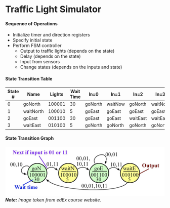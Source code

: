 # Traffic Light Simulator

#### Sequence of Operations
- Initialize timer and direction registers
- Specify initial state
- Perform FSM controller
    - Output to traffic lights (depends on the state)
    - Delay (depends on the state)
    - Input from sensors
    - Change states (depends on the inputs and state)

#### State Transition Table
| State # | Name | Lights | Wait Time | In=0 | In=1 | In=2 | In=3 |
| --------|------|--------|-----------|------|------|------|------|
| 0       | goNorth | 100001   | 30   | goNorth | waitNow | goNorth | waitNow |
| 1       | waitNorth | 100010 | 5    | goEast  | goEast  | goEast  | goEast  |
| 2       | goEast | 001100    | 30   | goEast  | goEast  | waitEast| waitEast|
| 3       | waitEast | 010100  | 5    | goNorth | goNorth | goNorth | goNorth |

#### State Transition Graph
![State Transition Graph](stateTransitionGraph.png)
***Note:** Image taken from edEx course website.*
